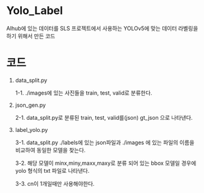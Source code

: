 # Yolo_Label
AIhub에 있는 데이터를 SLS 프로젝트에서 사용하는 YOLOv5에 맞는 데이터 라벨링을 하기 위해서 만든 코드

# 코드

1. data_split.py

    1-1. ./images에 있는 사진들을 train, test, valid로 분류한다.


2. json_gen.py

    2-1. data_split.py로 분류된 train, test, valid를(json) gt_json 으로 나타낸다. 

3. label_yolo.py

    3-1. data_split.py ./labels에 있는 json파일과 ./images 에 있는 파일의 이름을 비교하여 동일한 모델을 찾는다.

    3-2. 해당 모델이 minx,miny,maxx,maxy로 분류 되어 있는 bbox 모델일 경우에 yolo 형식의 txt 파일로 나타낸다.

    3-3. cn이 1개일때만 사용해야한다.


